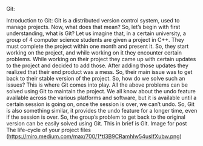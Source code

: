 Git:

Introduction to Git:
 Git is a distributed version control system, used to manage projects. Now, what does that mean?
 So, let’s begin with first understanding, what is Git? Let us imagine that, in a certain university,
 a group of 4 computer science students are given a project in C++. They must complete the project within one month and present it.
 So, they start working on the project, and while working on it they encounter certain problems. 
 While working on their project they came up with certain updates to the project and decided to add those.
 After adding those updates they realized that their end product was a mess.
 So, their main issue was to get back to their stable version of the project.
 So, how do we solve such an issues? This is where Git comes into play. 
 All the above problems can be solved using Git to maintain the project.
 We all know about the undo feature available across the various platforms and software,
 but it is available until a certain session is going on, once the session is over, we can’t undo.
 So, Git is also something similar, it provides the undo feature for a longer time, even if the session is over.
 So, the group’s problem to get back to the original version can be easily solved using Git. This in brief is Git.
 Image for post The life-cycle of your project files
 (https://miro.medium.com/max/700/1*tl3B9CRamhIw54usIfXubw.png)